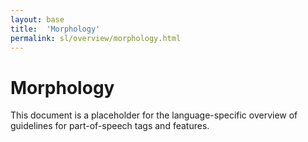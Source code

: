 ```yaml
---
layout: base
title:  'Morphology'
permalink: sl/overview/morphology.html
---
```


# Morphology

This document is a placeholder for the language-specific overview of
guidelines for part-of-speech tags and features.
